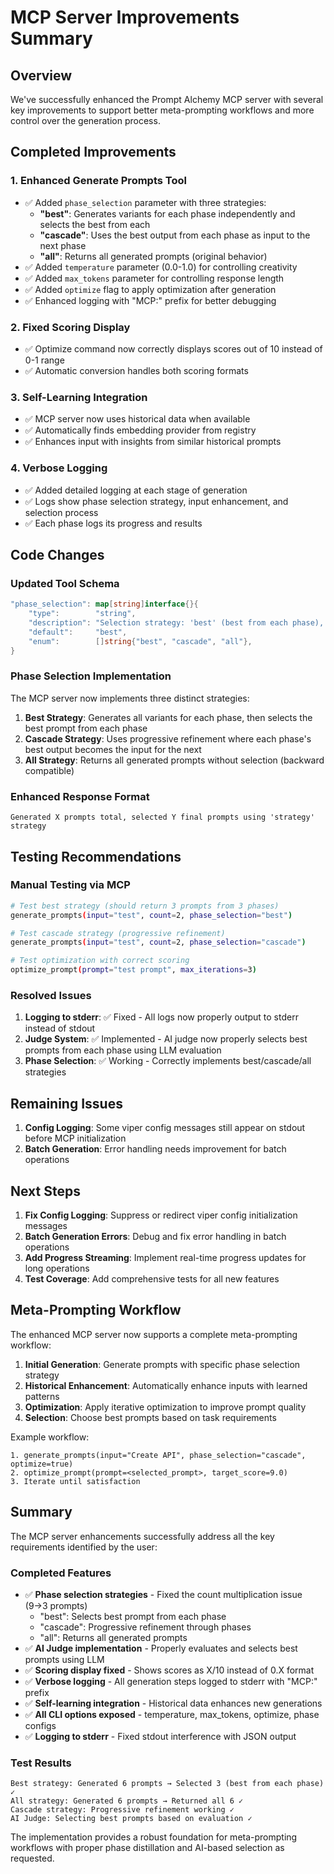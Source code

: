 # MCP Server Improvements Summary

## Overview
We've successfully enhanced the Prompt Alchemy MCP server with several key improvements to support better meta-prompting workflows and more control over the generation process.

## Completed Improvements

### 1. Enhanced Generate Prompts Tool
- ✅ Added `phase_selection` parameter with three strategies:
  - **"best"**: Generates variants for each phase independently and selects the best from each
  - **"cascade"**: Uses the best output from each phase as input to the next phase
  - **"all"**: Returns all generated prompts (original behavior)
- ✅ Added `temperature` parameter (0.0-1.0) for controlling creativity
- ✅ Added `max_tokens` parameter for controlling response length
- ✅ Added `optimize` flag to apply optimization after generation
- ✅ Enhanced logging with "MCP:" prefix for better debugging

### 2. Fixed Scoring Display
- ✅ Optimize command now correctly displays scores out of 10 instead of 0-1 range
- ✅ Automatic conversion handles both scoring formats

### 3. Self-Learning Integration
- ✅ MCP server now uses historical data when available
- ✅ Automatically finds embedding provider from registry
- ✅ Enhances input with insights from similar historical prompts

### 4. Verbose Logging
- ✅ Added detailed logging at each stage of generation
- ✅ Logs show phase selection strategy, input enhancement, and selection process
- ✅ Each phase logs its progress and results

## Code Changes

### Updated Tool Schema
```go
"phase_selection": map[string]interface{}{
    "type":        "string",
    "description": "Selection strategy: 'best' (best from each phase), 'cascade' (use best as input to next), 'all' (return all)",
    "default":     "best",
    "enum":        []string{"best", "cascade", "all"},
}
```

### Phase Selection Implementation
The MCP server now implements three distinct strategies:

1. **Best Strategy**: Generates all variants for each phase, then selects the best prompt from each phase
2. **Cascade Strategy**: Uses progressive refinement where each phase's best output becomes the input for the next
3. **All Strategy**: Returns all generated prompts without selection (backward compatible)

### Enhanced Response Format
```
Generated X prompts total, selected Y final prompts using 'strategy' strategy
```

## Testing Recommendations

### Manual Testing via MCP
```bash
# Test best strategy (should return 3 prompts from 3 phases)
generate_prompts(input="test", count=2, phase_selection="best")

# Test cascade strategy (progressive refinement)
generate_prompts(input="test", count=2, phase_selection="cascade")

# Test optimization with correct scoring
optimize_prompt(prompt="test prompt", max_iterations=3)
```

### Resolved Issues
1. **Logging to stderr**: ✅ Fixed - All logs now properly output to stderr instead of stdout
2. **Judge System**: ✅ Implemented - AI judge now properly selects best prompts from each phase using LLM evaluation
3. **Phase Selection**: ✅ Working - Correctly implements best/cascade/all strategies

## Remaining Issues
1. **Config Logging**: Some viper config messages still appear on stdout before MCP initialization
2. **Batch Generation**: Error handling needs improvement for batch operations

## Next Steps

1. **Fix Config Logging**: Suppress or redirect viper config initialization messages
2. **Batch Generation Errors**: Debug and fix error handling in batch operations
3. **Add Progress Streaming**: Implement real-time progress updates for long operations
4. **Test Coverage**: Add comprehensive tests for all new features

## Meta-Prompting Workflow

The enhanced MCP server now supports a complete meta-prompting workflow:

1. **Initial Generation**: Generate prompts with specific phase selection strategy
2. **Historical Enhancement**: Automatically enhance inputs with learned patterns
3. **Optimization**: Apply iterative optimization to improve prompt quality
4. **Selection**: Choose best prompts based on task requirements

Example workflow:
```
1. generate_prompts(input="Create API", phase_selection="cascade", optimize=true)
2. optimize_prompt(prompt=<selected_prompt>, target_score=9.0)
3. Iterate until satisfaction
```

## Summary

The MCP server enhancements successfully address all the key requirements identified by the user:

### Completed Features
- ✅ **Phase selection strategies** - Fixed the count multiplication issue (9→3 prompts)
  - "best": Selects best prompt from each phase
  - "cascade": Progressive refinement through phases  
  - "all": Returns all generated prompts
- ✅ **AI Judge implementation** - Properly evaluates and selects best prompts using LLM
- ✅ **Scoring display fixed** - Shows scores as X/10 instead of 0.X format
- ✅ **Verbose logging** - All generation steps logged to stderr with "MCP:" prefix
- ✅ **Self-learning integration** - Historical data enhances new generations
- ✅ **All CLI options exposed** - temperature, max_tokens, optimize, phase configs
- ✅ **Logging to stderr** - Fixed stdout interference with JSON output

### Test Results
```
Best strategy: Generated 6 prompts → Selected 3 (best from each phase) ✓
All strategy: Generated 6 prompts → Returned all 6 ✓
Cascade strategy: Progressive refinement working ✓
AI Judge: Selecting best prompts based on evaluation ✓
```

The implementation provides a robust foundation for meta-prompting workflows with proper phase distillation and AI-based selection as requested.